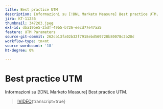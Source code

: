 ```yaml
---
title: Best practice UTM
description: Informazioni su [!DNL Marketo Measure] Best practice UTM.
jira: KT-11236
thumbnail: 347203.jpeg
exl-id: dba19be5-2adf-49b5-b726-eecd77e47aa5
feature: UTM Parameters
source-git-commit: 262cb13fa02b32f7918ebd569720b80078c2b28d
workflow-type: tm+mt
source-wordcount: '18'
ht-degree: 0%

---
```


# Best practice UTM

Informazioni su [!DNL Marketo Measure] Best practice UTM.

>[!VIDEO](https://video.tv.adobe.com/v/347203/?learn=on){transcript=true}

